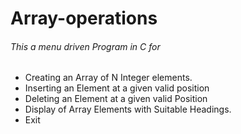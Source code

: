<!Doctype>
<html>
<head>
</head>
<body>
<h1>Array-operations</h1>

<h6>This a menu driven Program in C for</h6>
<ul>
  <li>Creating an Array of N Integer elements.</li>
  <li>Inserting an Element at a given valid position</li>
  <li>Deleting an Element at a given valid Position</li>
  <li>Display of Array Elements with Suitable Headings.</li>
  <li>Exit</li></p>
  
</body>
</html>
